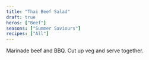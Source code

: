 ```yaml
---
title: "Thai Beef Salad"
draft: true
heros: ["Beef"]
seasons: ["Summer Saviours"]
recipes: ["All"]
---
```


Marinade beef and BBQ. Cut up veg and serve together.